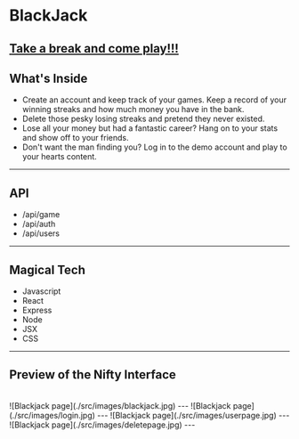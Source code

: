# BlackJack

[Take a break and come play!!!](https://blackjack.jackie-abert.vercel.app/)
---
## What's Inside
- Create an account and keep track of your games. Keep a record of your winning
  streaks and how much money you have in the bank.
- Delete those pesky losing streaks and pretend they never existed.
- Lose all your money but had a fantastic career? Hang on to your stats and show off to your friends.
- Don't want the man finding you? Log in to the demo account and play to your hearts content.
---
## API
- /api/game
- /api/auth
- /api/users
---

## Magical Tech
- Javascript
- React
- Express
- Node
- JSX
- CSS
---
## Preview of the Nifty Interface
<br/>
![Blackjack page](./src/images/blackjack.jpg)
---
![Blackjack page](./src/images/login.jpg)
---
![Blackjack page](./src/images/userpage.jpg)
---
![Blackjack page](./src/images/deletepage.jpg)
---

